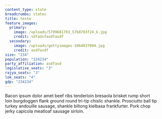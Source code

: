 ```yaml
---
content_type: state
breadcrumbs: states
title: teste
feature_images:
  primary:
    image: /uploads/5799681703_57b8703f24_k.jpg
    credit: sdfadsfasdfasdf
  secondary:
    image: /uploads/gettyimages-1064037894.jpg
    credit: asdfasdf
size: "234"
population: "324234"
party_affiliation: asdfasd
legislative_seats: "3"
rajya_seats: "3"
lok_seats: "4"
gdp: "234234"
---
```

Bacon ipsum dolor amet beef ribs tenderloin bresaola brisket rump short loin burgdoggen flank ground round tri-tip chislic shankle. Prosciutto ball tip turkey andouille sausage, shankle biltong kielbasa frankfurter. Pork chop jerky capicola meatloaf sausage sirloin.